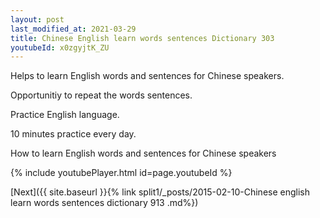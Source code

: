 ```yaml
---
layout: post
last_modified_at: 2021-03-29
title: Chinese English learn words sentences Dictionary 303 
youtubeId: x0zgyjtK_ZU
---
```

 
 
Helps to learn English words and sentences for Chinese speakers.

Opportunitiy to repeat the words sentences. 

Practice English language. 
 
10 minutes practice every day. 
 
How to learn English words and sentences for Chinese speakers 
 
{% include youtubePlayer.html id=page.youtubeId %}
 
 
[Next]({{ site.baseurl }}{% link  split1/_posts/2015-02-10-Chinese english learn words sentences dictionary 913 .md%})
 
